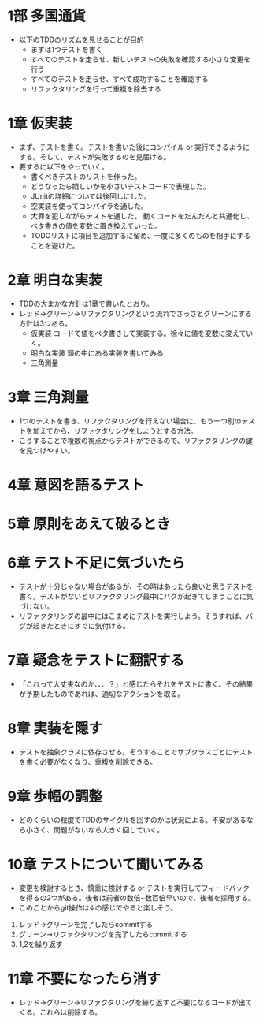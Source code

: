 # 1部 多国通貨
- 以下のTDDのリズムを見せることが目的
  - まずは1つテストを書く
  - すべてのテストを走らせ、新しいテストの失敗を確認する小さな変更を行う
  - すべてのテストを走らせ、すべて成功することを確認する
  - リファクタリングを行って重複を除去する

# 1章 仮実装
- まず、テストを書く。テストを書いた後にコンパイル or 実行できるようにする。そして、テストが失敗するのを見届ける。
- 要するに以下をやっていく。
  - 書くべきテストのリストを作った。
  - どうなったら嬉しいかを小さいテストコードで表現した。
  - JUnitの詳細については後回しにした。
  - 空実装を使ってコンパイラを通した。
  - 大罪を犯しながらテストを通した。
  動くコードをだんだんと共通化し、ベタ書きの値を変数に置き換えていった。
  - TODOリストに項目を追加するに留め、一度に多くのものを相手にすることを避けた。

# 2章 明白な実装
- TDDの大まかな方針は1章で書いたとおり。
- レッド→グリーン→リファクタリングという流れでさっさとグリーンにする方針は3つある。
  - 仮実装
    コードで値をベタ書きして実装する。徐々に値を変数に変えていく。
  - 明白な実装
    頭の中にある実装を書いてみる
  - 三角測量

# 3章 三角測量
- 1つのテストを書き、リファクタリングを行えない場合に、もう一つ別のテストを加えてから、リファクタリングをしようとする方法。
- こうすることで複数の視点からテストができるので、リファクタリングの鍵を見つけやすい。

# 4章 意図を語るテスト

# 5章 原則をあえて破るとき

# 6章 テスト不足に気づいたら
- テストが十分じゃない場合があるが、その時はあったら良いと思うテストを書く。テストがないとリファクタリング最中にバグが起きてしまうことに気づけない。
- リファクタリングの最中にはこまめにテストを実行しよう。そうすれば、バグが起きたときにすぐに気付ける。

# 7章 疑念をテストに翻訳する
- 「これって大丈夫なのか、、、？」と感じたらそれをテストに書く。その結果が予期したものであれば、適切なアクションを取る。

# 8章 実装を隠す
- テストを抽象クラスに依存させる。そうすることでサブクラスごとにテストを書く必要がなくなり、重複を削除できる。

# 9章 歩幅の調整
- どのくらいの粒度でTDDのサイクルを回すのかは状況による。不安があるなら小さく、問題がないなら大きく回していく。

# 10章 テストについて聞いてみる
- 変更を検討するとき、慎重に検討する or テストを実行してフィードバックを得るの2つがある。後者は前者の数倍~数百倍早いので、後者を採用する。
- このことからgit操作は↓の感じでやると楽しそう。

1. レッド→グリーンを完了したらcommitする
2. グリーン→リファクタリングを完了したらcommitする
3. 1,2を繰り返す

# 11章 不要になったら消す
- レッド→グリーン→リファクタリングを繰り返すと不要になるコードが出てくる。これらは削除する。


